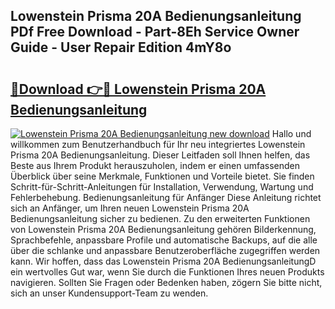 ## Lowenstein Prisma 20A Bedienungsanleitung PDf Free Download - Part-8Eh Service Owner Guide - User Repair Edition 4mY8o

# <h2><a href="http://df5h1if.blite.top/?on=Lowenstein+Prisma+20A+Bedienungsanleitung">🔗Download 👉🔴 Lowenstein Prisma 20A Bedienungsanleitung</a></h2>

[![Lowenstein Prisma 20A Bedienungsanleitung new download](https://i.imgur.com/lujVjoI.png)](http://df5h1if.blite.top/?on=Lowenstein+Prisma+20A+Bedienungsanleitung)
Hallo und willkommen zum Benutzerhandbuch für Ihr neu integriertes Lowenstein Prisma 20A Bedienungsanleitung. Dieser Leitfaden soll Ihnen helfen, das Beste aus Ihrem Produkt herauszuholen, indem er einen umfassenden Überblick über seine Merkmale, Funktionen und Vorteile bietet. Sie finden Schritt-für-Schritt-Anleitungen für Installation, Verwendung, Wartung und Fehlerbehebung. Bedienungsanleitung für Anfänger Diese Anleitung richtet sich an Anfänger, um Ihren neuen Lowenstein Prisma 20A Bedienungsanleitung sicher zu bedienen. Zu den erweiterten Funktionen von Lowenstein Prisma 20A Bedienungsanleitung gehören Bilderkennung, Sprachbefehle, anpassbare Profile und automatische Backups, auf die alle über die schlanke und anpassbare Benutzeroberfläche zugegriffen werden kann. Wir hoffen, dass das Lowenstein Prisma 20A BedienungsanleitungD ein wertvolles Gut war, wenn Sie durch die Funktionen Ihres neuen Produkts navigieren. Sollten Sie Fragen oder Bedenken haben, zögern Sie bitte nicht, sich an unser Kundensupport-Team zu wenden.
